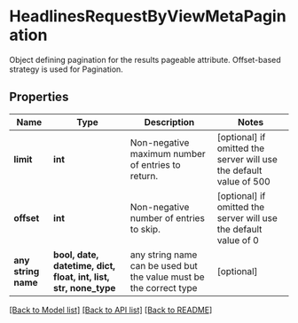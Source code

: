 # HeadlinesRequestByViewMetaPagination

Object defining pagination for the results pageable attribute. Offset-based strategy is used for Pagination.

## Properties
Name | Type | Description | Notes
------------ | ------------- | ------------- | -------------
**limit** | **int** | Non-negative maximum number of entries to return. | [optional]  if omitted the server will use the default value of 500
**offset** | **int** | Non-negative number of entries to skip. | [optional]  if omitted the server will use the default value of 0
**any string name** | **bool, date, datetime, dict, float, int, list, str, none_type** | any string name can be used but the value must be the correct type | [optional]

[[Back to Model list]](../README.md#documentation-for-models) [[Back to API list]](../README.md#documentation-for-api-endpoints) [[Back to README]](../README.md)



